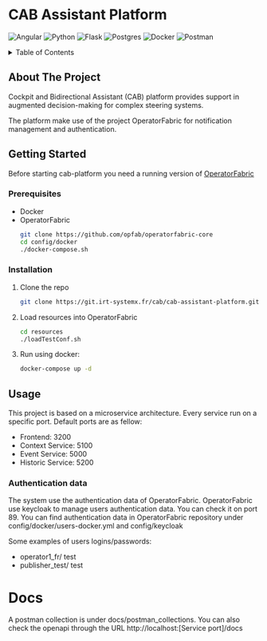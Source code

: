 # CAB Assistant Platform
![Angular](https://img.shields.io/badge/angular-%23DD0031.svg?style=for-the-badge&logo=angular&logoColor=white)
![Python](https://img.shields.io/badge/python-3670A0?style=for-the-badge&logo=python&logoColor=ffdd54)
![Flask](https://img.shields.io/badge/flask-%23000.svg?style=for-the-badge&logo=flask&logoColor=white)
![Postgres](https://img.shields.io/badge/postgres-%23316192.svg?style=for-the-badge&logo=postgresql&logoColor=white)
![Docker](https://img.shields.io/badge/docker-%230db7ed.svg?style=for-the-badge&logo=docker&logoColor=white)
![Postman](https://img.shields.io/badge/Postman-FF6C37?style=for-the-badge&logo=postman&logoColor=white)
<!-- TABLE OF CONTENTS -->
<details>
  <summary>Table of Contents</summary>
  <ol>
    <li>
      <a href="#about-the-project">About The Project</a>
    </li>
    <li>
      <a href="#getting-started">Getting Started</a>
      <ul>
        <li><a href="#prerequisites">Prerequisites</a></li>
        <li><a href="#installation">Installation</a></li>
      </ul>
    </li>
    <li><a href="#usage">Usage</a></li>

  </ol>
</details>

<!-- ABOUT THE PROJECT -->
## About The Project

Cockpit and Bidirectional Assistant (CAB) platform provides support in augmented decision-making for complex steering systems.

The platform make use of the project OperatorFabric for notification management and authentication.

<!-- GETTING STARTED -->
## Getting Started
Before starting cab-platform you need a running version of [OperatorFabric](https://github.com/opfab/operatorfabric-core)

### Prerequisites

* Docker
* OperatorFabric
  ```sh
  git clone https://github.com/opfab/operatorfabric-core
  cd config/docker
  ./docker-compose.sh
  ```

### Installation

1. Clone the repo
   ```sh
   git clone https://git.irt-systemx.fr/cab/cab-assistant-platform.git
   ```
2. Load resources into OperatorFabric
   ```sh
   cd resources
   ./loadTestConf.sh
   ```
3. Run using docker:
   ```sh
   docker-compose up -d
   ```

## Usage
This project is based on a microservice architecture. Every service run on a specific port. Default ports are as fellow:
* Frontend: 3200
* Context Service: 5100
* Event Service: 5000
* Historic Service: 5200

### Authentication data

The system use the authentication data of OperatorFabric.
OperatorFabric use keycloak to manage users  authentication data. You can check it on port 89.
You can find authentication data in OperatorFabric repository under config/docker/users-docker.yml and config/keycloak

Some examples of users logins/passwords:
* operator1_fr/ test
* publisher_test/ test

# Docs
A postman collection is under docs/postman_collections.
You can also check the openapi through the URL http://localhost:[Service port]/docs
